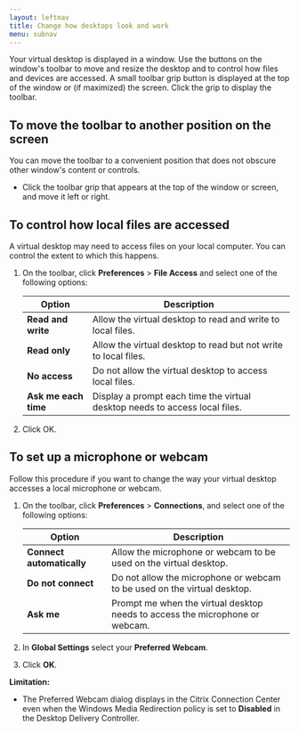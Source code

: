 ```yaml
---
layout: leftnav
title: Change how desktops look and work
menu: subnav
---
```


Your virtual desktop is displayed in a window. Use the buttons on the window's toolbar to move and resize the desktop and to control how files and devices are accessed. A small toolbar grip button is displayed at the top of the window or (if maximized) the screen. Click the grip to display the toolbar.

## To move the toolbar to another position on the screen

You can move the toolbar to a convenient position that does not obscure other window's content or controls.

* Click the toolbar grip that appears at the top of the window or screen, and move it left or right.

## To control how local files are accessed

A virtual desktop may need to access files on your local computer. You can control the extent to which this happens.

1. On the toolbar, click **Preferences** > **File Access** and select one of the following options:
    
    | Option | Description |
    |---|---|
    | **Read and write** | Allow the virtual desktop to read and write to local files.|
    | **Read only** | Allow the virtual desktop to read but not write to local files. |
    | **No access** | Do not allow the virtual desktop to access local files. |
    | **Ask me each time** | Display a prompt each time the virtual desktop needs to access local files. |

2. Click OK.

## To set up a microphone or webcam

Follow this procedure if you want to change the way your virtual desktop accesses a local microphone or webcam.

1. On the toolbar, click **Preferences** > **Connections**, and select one of the following options:
    
    | Option | Description |
    |---|---|
    | **Connect automatically**	| Allow the microphone or webcam to be used on the virtual desktop. |
    | **Do not connect** | Do not allow the microphone or webcam to be used on the virtual desktop. |
    | **Ask me** | Prompt me when the virtual desktop needs to access the microphone or webcam. |

2. In **Global Settings** select your **Preferred Webcam**.
3. Click **OK**.

**Limitation:**

* The Preferred Webcam dialog displays in the Citrix Connection Center even when the Windows Media Redirection policy is set to **Disabled** in the Desktop Delivery Controller.
